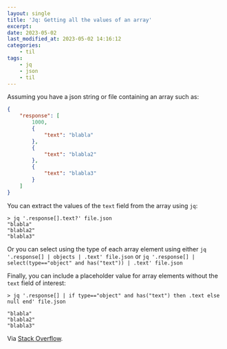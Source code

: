 ```yaml
---
layout: single
title: 'Jq: Getting all the values of an array'
excerpt:
date: 2023-05-02
last_modified_at: 2023-05-02 14:16:12
categories:
    - til
tags:
    - jq
    - json
    - til
---
```


Assuming you have a json string or file containing an array such as:

```json
{
    "response": [
        1000,
        {
            "text": "blabla"
        },
        {
            "text": "blabla2"
        },
        {
            "text": "blabla3"
        }
    ]
}
```

You can extract the values of the `text` field from the array using `jq`:

```shell
> jq '.response[].text?' file.json
"blabla"
"blabla2"
"blabla3"
```

Or you can select using the type of each array element using either `jq '.response[] | objects | .text' file.json`
or `jq '.response[] | select(type=="object" and has("text")) | .text' file.json`

Finally, you can include a placeholder value for array elements without the `text` field of interest:

```shell
> jq '.response[] | if type=="object" and has("text") then .text else null end' file.json

"blabla"
"blabla2"
"blabla3"
```

Via [Stack Overflow](https://stackoverflow.com/questions/45523425/getting-all-the-values-of-an-array-with-jq).

